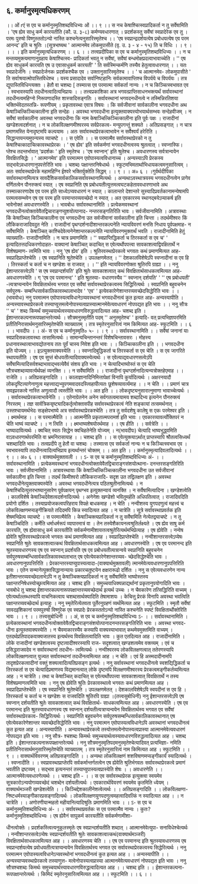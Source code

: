## ६. कर्मानुस्मृत्यधिकरणम्
।। ओं
rएं स एव च कर्मानुस्मृतिशब्दविधिभ्यः ओं ।। ९ ।।
स
नच केषाश्चित्स्वप्रादिकर्ता न तु सर्वेषामिति ।
'एष ह्येव साधु कर्म कारयतीति (कौ. उ. ३-८) कर्मण्यवधारणात् ।
प्रदर्शकस्तु सर्वेषां स्वप्रादेरेक एव तु ।
परमः पुरुषो विष्णुस्ततोऽन्यो नास्ति कश्चनेत्यनुसारिस्मृतेश्च ।।
'एष स्वप्रान्द्रदर्शयत्येष प्रबोधयत्येष एव परम आनन्द' इति च श्रुतिः ।(सूत्रभाष्यथ
' आत्मानमेव लोकमुपासीते (वृ. उ. ३ - ४ - १५) ति च विधिः । । ९ । ।
। । इति कर्मानुस्मृत्यधिकरणम् । । ६ । ।
तत्त्वप्रदीपिका
स एव च कर्मानुस्मृतिशब्दविधिभ्यः । । न च मन्तव्यमुक्त्यमाणानुग्रहाय केषाश्चित्स्व-
प्रादिकर्ता भवतु न सर्वेषां, सर्वेषां बन्धमोक्षप्रदत्वाभावाच्चेति । '' एष ह्येव साधुकर्म कारयति एष
उ एवासाधुकर्म कारयती' ' ति सर्वस्मिन्कर्मणि तस्यैव हेतुत्वावधारणात् । । यतः स्वप्रादेर्जनिः ।
स्वप्रादेर्जनकः प्रदर्शकश्चैक एव । उक्तानुसारिस्मृतेश्च । । ' च आत्मानमेव- लोकमुपासीते ' ति
सर्वाश्रयात्मोपास्तिविधेश्च । यस्य प्रसादादेव सर्वानिष्टहानिः सर्वकामावाप्तिश्च विपर्यये च
विपर्ययः । तत्र द्युपास्तिविधिन्त्यक्तः । हेतौ वा चशब्दः [ तस्मात्स एव परमात्मा सर्वकर्ता
नान्यः । न च किञ्चित्स्वभावत एव । स्वभावस्यापि तदधीनत्वादित्यभिप्रायः । ।
तत्त्वप्रकाशिका
अत्र भगवत्प्राप्तिसाधनभक्त्यर्थं सर्वावस्थानां तदधीनत्वमहिग्नो निरूपणादस्ति
शास्त्रादिसङ्गतिः । सर्वावस्थानां भगवदनधीनत्वे न तस्मिन्निरतिशया भक्तिर्भवेदतस्तन्नि-
रूपणीयम् । प्रकृतावस्था एवात्र विषयः । कि सर्वजीवानां सार्वकालीना भगवदधीना अथ
केषाञ्चित्किञ्चित्कालीना इति सन्देहः । अवस्था भगवदधीना इत्युक्तवाक्यस्योभयार्थसम्भवः
सन्देहवीजम् । न सर्वेषां सार्वकालीना अवस्था भगवदधीनाः कि नाम केषाञ्चित्किञ्चित्कालीना
इति पूर्वः पक्षः । राजादीनां खण्डेशत्वदर्शनात् । न च लोकविलक्षणमीश्वरस्य सर्वप्रेरकत्व-
मन्युपगन्तुं शक्यते । अतिप्रसङ्गात् । न चात्र प्रमाणमस्ति येनादृष्टमपि कल्पयामः । अतः
सर्वावस्थाप्रेरकत्वाभावेन न सर्वैश्वर्यं हरेरिति ।
सिद्धान्तयन्त्यमुपन्यस्य व्याचष्टे । । स एवेति । । स परमात्मैव सर्वावस्थाप्रेरको न तु
केषाश्चित्कादाचित्कावस्थाप्रेरकः । ' एष ह्येव' इति सर्वकर्मणां भगवदधीनत्वस्य श्रुतत्वात् ।
स्वप्नास्फि।प्तेश्च तदन्तर्भावात् 'प्रदर्शकः ' इति स्मृतेश्च । 'एष स्वप्नान्' इति श्रुतेश्च । अवधारणस्य
सर्वत्रान्वयेन विवक्षितसिद्धेः । ' आत्मानमेव' इति परमात्मन एवोपास्यत्वविधानाच्च ।
अन्यस्याऽपि प्रेरकस्य सद्भावेऽवधारणानुपपत्तेरिति भावः । चशब्दः पक्षान्तरनिषेधार्थः ।
स्फुटमभिमतार्थाभिधायकत्वमनुसारित्वम् । अतः सर्वावस्थाप्रेरके महामहिग्नि ईश्वरे भक्तिर्युक्तेति
सिद्धम् । । ९ । । अ० ६ । ।गुर्वर्थदीपिका
सर्वावस्थानामित्यत्र सावदैशिकसार्वकालिकसर्वावस्थानामित्यर्थः । अन्यथाऽवस्थात्रयस्य
भगवदधीनत्वेन प्रागेव वर्णितत्वेन पौनरुक्त्यं स्यात् । एष स्वप्रानिति एष
प्रबोधयतीत्युत्तमत्वघटकहेताववधारणाभावे अथ तस्मात्कारणादेष एव परम इति
साध्येऽप्यवधारणं न स्यात् । कालान्तरे देशान्तरे सुस्यादिप्रवर्तकानामन्येषामपि
परमत्वसम्भवेन एष एव परम इति परमान्तरव्यवच्छेदो न स्यात् । अत एवकारस्य
स्थानद्बयेऽप्याकर्ष इति भावेनोक्तं अवधारणस्येति । ।
भावबोधः
सर्वावस्थानामिति । प्रत्येकमवस्थानां भगवदधीनत्वोक्तावेवैतद्विचाराङ्गप्युशयोत्पानाद-
नन्तरसङ्गतिरिति भावः । सर्वजीवानामिति । अत्रावस्थाः किं केषाञ्चित् किञ्चित्कालीना
एव भगवदधीना उत सर्वजीवानां सार्वकालीना इति चिन्ता । तदर्थमीश्वरः किं
लौकिकराजादिवदुत नेति । राजादीनां पृथग्दर्शनादीशान्तरकल्पनेति न्यायविवरणं मनसि
निधाय पूर्वपक्षमाह- न सर्वेषामिति । केषाञ्चित् काश्चिदेवेत्यनेनेशान्तरकल्पनेति
न्यायविवरणमुक्तार्थं भवति । राजादीनामिति हेतुं व्याख्याति- राजादीनामिति । न चात्र
प्रमाणमिति । '' स्वप्राप्तिद्धिकर्ता च तिरस्कर्ता स एव च' ' इत्यादितत्तदधिकरणोदाहत-
वाक्यानां केषाञ्चित् कदाचित् स एवेत्यर्थोपपत्त्वा सावकाशत्वाद्विवक्षितार्थे न विशेषप्रमाण-
त्वमिति भावः । ननु 'एष ह्येव' इति । श्रुतिरवस्थाप्रेरकत्वे भगवतः कथं प्रमाणमित्यत
आह- स्वप्रादिप्राप्तेश्चेति । एष स्वप्रानिति श्रुतेश्चेति । उपलक्षणमेतत् ।
'' देशकालविशेषेऽपि स्वप्नादीनां स एव हि ।
तिरस्कर्ता च कर्ता च न खण्डेशः स राजवत् । । ''
इति न्यायविवरणोक्ता श्रुतिरपि ग्राह्या । ।
ननु ईशान्तरसत्त्वेऽपि ' स एष स्वप्रान्दर्शयति' इति श्रुतेः सावकाशत्वात् कथं
विवक्षितार्थसाधकत्वमित्यत आह-अवधारणस्येति । ग् 'एष एव परमानन्द' ' इति श्रुतस्या-
वधारणस्यैव '' स्वप्नान् दर्शयति' ' '' एष प्रबोधयती' -त्यत्राप्यन्वयेन विवक्षितार्थस्य भगवत
एव सर्वेषां सर्वावस्थाप्रेरकत्वस्य सिद्धिरित्यर्थः । स्वप्रानिति बहुवचनेन सर्वपुरुष-
सम्बन्धिसार्वकालिकावस्थालाभादेव ' 'एव' ' इत्येवकारेणेशान्तरव्यवच्छेदसिद्धेरिति भावः । ।(भाववोधः)
ननु परमात्मन एवोपास्यत्वविधानेऽप्यवस्थानां भगवदधीनत्वं कुत इत्यत आह-
अन्यस्यापीति । अन्यस्यावस्थाप्रेरकत्वे तस्याप्युत्तमत्वेनोपास्यत्वप्रास्यात्मानमेवेत्यवधारणं
नोपपद्यत इति भावः । ।
ननु सौत्रः '' च' ' शब्दः किमर्थं समुच्चयार्थत्वस्यावधारणविरुद्धत्वादित्यत आह- चशब्द
इति । ईशान्तरकल्पनारूपपक्षान्तरेत्यर्थः । सौत्रमनुस्मृतीति पदम् '' अनुस्मृतेश्च' ' इत्यादि-
वत् प्रत्यभिज्ञापरमिति प्रतीतिनिरासार्थमनुसारिस्मृतेश्चेति व्याख्यातम् । तत्र स्मृतेरनुसारित्वं
नाम किमित्यत आह- स्फुटमिति । । ६ । ।
भावदीपः
। । अं- स एव च कर्मानुस्मृति० ५- । । ९ । । सर्वावस्थानामिति । । सर्वेषां जनानां याः
स्वप्रादिसकलावस्थाः तासामित्यर्थः । सामान्यचिन्तानन्तरं विशेषचिन्तावसरः । मोहस्य
प्रधानावस्थात्वाभावद्योतनाय ततः पूर्वं चास्य निवेश इति भावः । । किञ्चित्कालीना इति । ।
भगवदधीना इति योज्यम् । । इऽत्युक्तवाक्यस्येति । । स्वप्नादिबुद्धिकर्ता च तिरस्कर्ता स एव
चेति । स एव जागरिते स्थापयतीति । एष एव सुप्तं बोधयतीत्यादिवाक्यस्येत्यर्थः । स
एवेत्याद्यवधारणसत्वेऽपि सर्वेषामित्यादिसर्वशब्दाभावाद्भवत्येवैवं संशय इति भावः । न
चेत्यादिभाष्योस्तं स एव चेति सौत्रचशब्दव्यावर्त्यर्थपक्षं व्यनक्ति । । न सर्वेषामिति । ।
राजादीनां पृथग्दर्शनादित्यन्यत्रोक्तहेएमाह । । राजेति । । अतिप्रसङ्गादिति । ।
कालाज्ञानादिनिमित्तापेक्षां विनापि कुर्यादित्यर्थः । अक्षरनयादौ लोकदृष्टित्यागेनाणुत्व
महत्त्वाद्यभ्युपगमवादवदस्त्विहापीत्यतः छूशेषव्यावर्त्यमाह । । न चेति । । प्रमाणं चात्र
सवइप्ररकत्वे नास्ति अणुत्वादौ त्वस्तीति भावः । । अत इति । । लोकदृष्ट्यनुसारात्नुमाणा
भावाच्चेत्यर्थः । । सर्वावस्थाप्रेरकत्वाभावेनेति । । एतेनाग्रेतनेन अनेन सर्वगतत्वमायामय
शब्दादिभ्य इत्यनेन पौनरुक्त्यं निरस्तम् । तज्ञ सार्वत्रिकसृष्ट्यादिकर्तृत्वोक्तावपीह
सर्वावस्थाप्रेरकत्वं नेति शङ्कायां तत्समर्थनात् । उस्तश्चायमर्थभेदः सङ्क्षेपभाष्ये अत्र
सर्वावस्थाप्रेरकश्चेति । तत्र तु सर्वदशेषु कालेषु स एकः परमेश्वर इति । ।
क्ष्मार्थमाह । । स परमात्मैवेति । । आत्मनीति प्रकृतात्मपरामर्श इति भावः ।
एवकारव्यावर्त्योक्तिपरं न चेति भाष्यं व्याचष्टे । । न त्विति । । क्ष्मभाष्यशेषयोरर्थमाह । । एष
हीति । । सर्वत्रेति । । भाष्यादावित्यर्थः । क्वचित् स्वतः सिद्धेन क्वचिहतेनेति योज्यम् । न(भावदीपः)
चेत्यादि भाष्यभुद्ध्वमिति वाऽवधारणार्थपरमिति वा भ्रमनिरासायाह । । चशब्द इति । । स
एवेत्युक्त्याऽर्थात् प्राप्तस्यापि श्रौतत्वसिध्यर्थं चशब्दादिति भावः । तत्वप्रदीपे तु हेतौ वा
चशब्दः । तस्मात्स एव सर्वकर्ता नान्यः न च किञ्चित्स्वभाव एव । स्वभावस्यापि
तदधीनत्वादित्यभिप्राय इत्यर्थान्तरं चोक्तम् । । अत इति । । कर्मानुस्मृत्यादिवलादित्यर्थः । ।
९ । । अ० ६ । ।
वाक्यार्थमुक्तावली
। । ऽ- स एव च कर्मानुस्मृतिशब्दविधिभ्यः अं- । ।
सर्वावस्थानामिति । प्रत्येकमवस्थानां भगवदधीनत्वोक्तावेवैतद्विचाराङ्गसंशयोत्थाना-
दनन्तरसङ्गतिरिति भावः । सर्वजीवानामिति । अत्रावस्थायाः किं केषाञ्चित्किञ्चित्कालीना
भगवदधीना उत सर्वजीवानां सर्वकालीना इति चिन्ता । तदर्थं किमीश्वरो लौकिकराजादि-
सदृश उत तद्विलक्षण इति । अवस्था भगवदधीनेत्पुक्तवाक्यस्येति । अवस्था
भगवदधीनेत्यत्र पठितश्रुतीनामित्यर्थः । न केषाश्चिदित्युत्तरभाष्यानुसारेण पूर्वपक्षयन्
पृथग्भव इत्युक्तन्यायं व्यनक्ति । न सर्वेषामित्यादिना । खण्डेशत्वेति । कालविशेषे
केषाञ्चिदेवेशत्वदर्शनादित्यर्थः । अनेनेशः खण्डेशो भवितुमर्हति अधिपतित्वात् ।
राजादिवदिति प्रयोगो दर्शितः । तस्याप्रयोजकत्वपरिहराय विपक्षे बाधकमाह । न चेति ।
नन्वीशस्य युगपदणुत्वं महत्त्वं च लोकविलक्षणमप्यङ्गीक्रियते तदिदमपि किन्न स्यादित्यत
आह । न चात्रेति । सूत्रे सर्वावस्थाप्रवर्तक इति शेषमभिप्रेत्य व्याचष्टे । स परमात्मैवेति ।
केषाञ्चिक्त्यप्रादिकर्ता न तु सर्वेषामिति नेत्येतद्व्याचष्टे । न तु केषाञ्चिदिति । कर्मेति
धर्माधर्मरूपं व्यापारमात्रं वा । तेन तस्येशैकायनत्वश्रुतिर्लक्ष्यते । एष ह्येव साषु कर्म
कारयति, एष ह्येवासाधु कर्म कारयतीति सर्वकर्मणामीशायत्तत्वश्रुतेरित्यर्थमभिप्रेत्याह । एष
ह्येवेति । नन्वेष ह्येवेति श्रुतिरवस्थाप्रेरकत्वे भगवतः कथं प्रमाणमित्यत आह ।
स्वप्रादिप्राप्तेश्चेति । नन्वीशान्तरसत्त्वेऽप्येषः स्वप्रानिति श्रुतेः सावकाशत्वात्कथं
विवक्षितार्थसाधकत्वमित्यत आह । अवधारणस्येति । एष एव परमानन्द इति
श्रुतस्यावधारणस्य एष एव स्वप्नान् प्रदर्शयति एष एव प्रबोधयतीत्यत्रान्वये स्वप्रानिति
बहुवचनेन सर्वपुरुषसम्बन्धिसार्वकालिकावस्थालाभात् एष एवेत्येवकारेणेशान्तरव्यव-
च्छेदसिद्धेश्चेति भावः । अवधारणानुपपत्तिरिति । प्रेरकान्तरस्याप्युपास्यत्वादा-(वाक्यार्थमुक्तावली)
त्मानमेवेत्यवधारणानुपपत्तिरिति भावः । एतेन सन्मानेत्पुक्तसिद्धानान्यायः प्रकारचतुष्टयेन
क्षक्षरारूढो दर्शितः । ननु स एवेत्यवधारणेन नान्य इतीशान्तरव्यवच्छेदलाभेऽपि न तु
केषाञ्चिक्त्यप्रादिकर्ता न तु सर्वेषामिति भाष्योस्तस्य पक्षान्तरनिषेधस्योच्छ्रत्वमित्यत
आह । चशब्द इति । समुच्चयाधिक्यन्नाद्यर्थानां प्रकृतानुपयोगादिति भावः । भावबोधे तु
चशब्द ईशान्तरकल्पनारूपपक्षान्तरव्यवच्छेदार्थ इत्यर्थ उच्चः । न चैवकारेण तत्सिद्धिरिति
वाच्यम् । एवेत्यर्थाल्लब्धस्यापि वाचनिकत्वाय चशब्दसार्थक्यादिति तेषामाशयः । केचित्तु
प्रेरकं विनापि अवस्था भवत्विति पक्षान्तरव्यवच्छेदार्थ इत्याहुः । ननु स्मृतेरित्येतवता
पूर्तेरनुग्रहणं व्यर्थमित्यत आह । स्फुटमिति । स्मृतौ सर्वेषां सावदइशिकानां
परमपुरुषो विष्णुरेक एव स्वप्रादेः प्रेरकस्ततोऽन्यो नास्ति कश्चनेति स्पष्टं
विवक्षितार्थोक्तेरिति भावः । । ९ । ।
तत्त्वसुबोधिनी
। । अं, स एव च कर्मानुस्मृतिशब्दविधिभ्यः ऽ- । । सर्वावस्थानामिति । प्रत्येकावस्थानां
भगवदधीनत्वोक्तावेवैतद्विचाराङ्गसंशयोत्पानादनन्तरसङ्गतिरिति भावः । अवस्था भगवद-
धीना इत्युस्तवाक्यस्येति । न चैवमाकारस्यैव कस्यापि वाक्यस्याभावात् कथमेवमुक्तमिति
वाच्यम् । एतदर्थप्रतिपादकवाक्यजातस्य इत्यर्थस्य विवक्षितत्वादिति भावः । कुत एतदित्यत
आह । राजादीनामिति । लोके राजादीनां खण्डेशत्वस्य दृष्टत्वादीश्वरस्यापि राज-
सदृशत्वात् खण्डशत्वमेव वक्त्व्यम् । एवं च प्रसिद्धराजवदेव न सर्वावस्थानां तदधीन-
त्वमित्यर्थः । नन्वीश्वरस्य लोकविलक्षणत्वात् ततेरणस्यापि लोकविलक्षणत्वात् युज्यत
सर्वावस्थानां तदधीनत्वमित्यत आह । न चेति । एवं हि अस्मदादीनामपि
तादृशप्रेरकत्वादीनां वक्तुं शक्यत्वादित्यतिप्रसङ्ग इत्यर्थः । ननु सर्वावस्थानां भगवदधीनत्वे
स्वशद्यिद्धिकर्ता च तिरस्कर्ता स एव चेत्यादिप्रमाणस्य विद्यमानत्वात् लोके दृष्टमपि
विलक्षणमीश्वरस्य प्रेरकत्वमङ्गीकर्तव्यमित्यत आह । न चात्रेति । तथा च केषाञ्चित्
कदाचित् स एवेत्यर्थोपपत्त्वा सावकाशत्वात् विवक्षितार्थे न तस्य विशेषप्रमाणत्वमिति
भावः । ननु एष ह्येवेति श्रुतिः प्रेरकावस्थात्वे भगवतः कथं प्रमाणमित्यत आह ।
स्वप्रादिप्राप्तेश्चेति । एष स्वप्रानिति श्रुतेश्चेति । उपलक्षणमेतत् । देशकालविशेषेऽपि
स्वपदीनां स एव हि । तिरस्कर्ता च कर्ता च न खण्डेशः स राजवदिति श्रुतिरपि ग्राह्या ।(तत्त्वसुबोधिनी)
ननु ईशान्तरसत्त्वेऽपि एष स्वप्नान् दर्शयतीति श्रुतेः सावकाशत्वात् कथं विवक्षितार्थ-
साधकत्वमित्यत आह । अवधारणस्येति । एष एव परमानन्द इति श्रुतस्यावधारणस्य एष
स्वप्नान् दर्शयतीत्यत्राप्यन्वयेन विवक्षितार्थस्य भगवत एव सर्वेषां सर्वावस्थाप्रेरकत्व-
सिद्धिरित्यर्थः । स्वप्रानिति बहुवचनेन सर्वपुरुषसम्बन्धिसार्वकालिकावस्थानात् एष
एवेत्येवकारेणेशान्तर व्यवच्छेदसिद्धेरिति भावः । ननु परमात्मन एवोपास्यत्वविधानेऽपि
अवस्थानां भगवदधीनत्वं कुत इत्यत आह । अन्यस्यापीति । अन्यावस्थाप्रेरकत्वे
तस्योत्तमत्वेनोपास्यत्वप्रास्या आत्मानमेवेत्यवधारणं नोपपद्यत इति भावः । ननु सौत्र-
श्चशब्दः किमर्थः समुच्चयार्थत्वस्यावधारणविरुद्धत्वादित्यत आह । चशब्द इति ।
ईशान्तरकल्पनारूपपक्षान्तरेत्यर्थः । ननु सौत्रमनुस्मृतिपदमनुस्मृतेश्चेत्यादिवत् प्रत्यभिज्ञा-
नमिति प्रतीतिनिरासार्थमनुसारिस्मृतेश्चेति व्याख्यातम् । तत्र स्मृतेरनुसारित्वं नाम
किमित्यत आह । स्फुटमिति । । ९ । ।
वाक्यार्थविवरणम्
अतिप्रसङ्गादिति । । अन्यथा लोकविलक्षणं शशविषाणमप्यङ्गीकार्यं स्यादित्यर्थः
। । स्वप्नादीति । । स्वप्रावस्थाप्राप्तेरपि सर्वकर्मान्तर्गतत्वेन एष ह्येवेति श्रुतिर्भगवतः
सर्वावस्थाप्रेरकत्वे प्रमाणं भवतीति द्रष्टव्यम् । सद्भाव इत्यनन्तरं तस्याप्युपास्यत्वप्रास्येति
शेषः । । अवधारणेति । । आत्मानमेवेत्यवधारणेत्यर्थः । । चशब्द इति - । । स एव
सर्वावस्थाप्रेरक इत्युक्त्वा स्वयमेव सूत्रकारोऽन्ययोगव्यवच्छेदं चशब्देन दर्शयतीत्यर्थः ।
एवकारार्थविवरणं स्वयमेव कृतमिति ध्येयम् ।
वाक्यार्थमञ्जरी
खण्डेशत्वेति । । किञ्चिद्देशकालीनेशत्वेत्यर्थः । । अतिप्रसङ्गादिति । । लोकविलक्षणा-
निष्टधर्मस्याङ्गीकारप्रसङ्गादित्यर्थः । लोकविलक्षणयुगपदणुत्वमहत्वादिवत्किं न स्यादित्यत
आह । । न चात्रेति । । अणोरणीयान्महतो महीयानित्यादिश्रुतिः प्रमाणमिति भावः । । ऽ-
स एव च कर्मानुस्मृतिशब्दविधिभ्यः अं- । । सर्वावस्थाप्रवर्तकः स एव परमात्मैव नान्यः ।
कुतः? कर्मानुस्मृतिशब्दविधिभ्यः । एष ह्येवैनं सापुकर्म कारयतीति सर्वकर्मणामीशा-


धीनत्वोक्तेः । प्रदर्शकस्त्वित्यनुकूलस्मृतेः एष स्वप्रान्दर्शयतीति शब्दात् । आत्मानमेवेत्युपा-
सनाविधेश्चेत्यर्थः । नन्वीशान्तरसत्वेऽप्येषः स्वप्रान्दर्शयतीति श्रुतेः सावकाशत्वात्कथं(वाक्यार्थमञ्जरी)
विवक्षितार्थसाधकत्वमित्यत आह । । अवधारणस्य चेति । । एष एव परमानन्द इति
श्रुतस्यावधारणस्य एष स्वप्रान्दर्शयत्येष प्रवोधयतीत्यत्राप्यन्वयेन विवक्षितार्थस्य भगवत एव
सर्वावस्थाप्रेरकत्वस्य सिद्धेरित्यर्थः । ननु परमात्मन एवोपास्यत्वविधानेऽप्यवस्थोनां
भगवदधीनत्वं कुत इत्यत आह । । अन्यस्यापीति । । अन्यस्याप्यवस्थाप्रेरकत्वे तस्याणुत्त-
मत्वेनोपास्यत्वप्रास्या आत्मानमेवेत्यवधारणं नोपपद्यत इति भावः । ननु सौत्रश्चशब्दः
किमर्थः समुच्चयार्थस्यावधारणविरुद्धत्वादित्यत आह । । चशब्द इति । । ईशान्तरकल्पना-
रूपपक्षान्तरेत्यर्थः । किमिदं स्मृतेरनुसारित्वमित्यत आह । । स्फुटमिति । । ६ । ।
